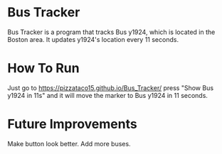 # Bus Tracker
Bus Tracker is a program that tracks Bus y1924, which is located in the Boston area. It updates y1924's location every 11 seconds.

# How To Run
Just go to https://pizzataco15.github.io/Bus_Tracker/ press "Show Bus y1924 in 11s" and it will move the marker to Bus y1924 in 11 seconds.

# Future Improvements
Make button look better.
Add more buses.
